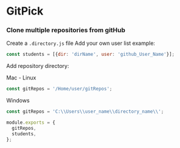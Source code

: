 # GitPick

### Clone multiple repositories from gitHub

Create a `.directory.js` file
Add your own user list 
example:
```javascript
const students = [{dir: 'dirName', user: 'github_User_Name'}];
```

Add repository directory:

Mac - Linux
```javascript
const gitRepos = '/Home/user/gitRepos';
```
Windows
```javascript
const gitRepos = 'C:\\Users\\user_name\\directory_name\\';
```
```javascript
module.exports = {
  gitRepos,
  students,
};
```
